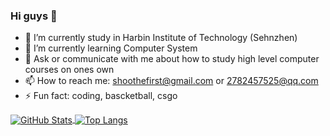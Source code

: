 ### Hi guys 👋 

- 🔭 I’m currently study in Harbin Institute of Technology (Sehnzhen)
- 🌱 I’m currently learning Computer System
- 💬 Ask or communicate with me about how to study high level computer courses on ones own
- 📫 How to reach me: shoothefirst@gmail.com or 2782457525@qq.com
- ⚡ Fun fact: coding, bascketball, csgo

<a href="https://github.com/ryyyc">
  <img align="center" alt="GitHub Stats" src="https://github-readme-stats.vercel.app/api?username=shootfirst&show_icons=true&include_all_commits=true" />
</a>
<a href="https://github.com/ryyyc">
  <img align="center" alt="Top Langs" src="https://github-readme-stats.vercel.app/api/top-langs/?username=shootfirst&layout=compact" />
</a>


